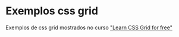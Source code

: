 # Exemplos css grid

Exemplos de css grid mostrados no curso ["Learn CSS Grid for free"](https://scrimba.com/course/gR8PTE/) 
